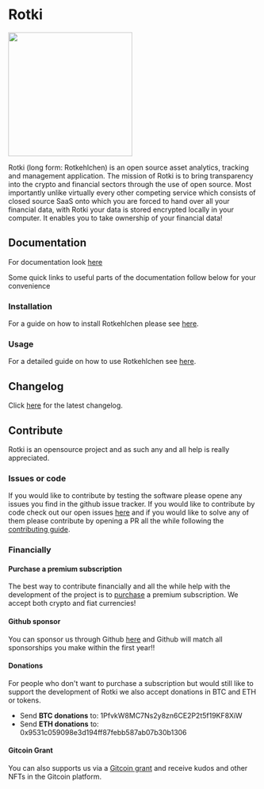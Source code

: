 # Rotki

<img src="https://raw.githubusercontent.com/rotkehlchenio/rotkehlchen/master/ui/images/rotkehlchen_no_text.png" width="250">

Rotki (long form: Rotkehlchen) is an open source asset analytics, tracking and management application. The mission of Rotki is to bring transparency into the crypto and financial sectors through the use of open source. Most importantly unlike virtually every other competing service which consists of closed source SaaS onto which you are forced to hand over all your financial data, with Rotki your data is stored encrypted locally in your computer. It enables you to take ownership of your financial data!

## Documentation

For documentation look [here](https://rotkehlchen.readthedocs.io/en/latest/)

Some quick links to useful parts of the documentation follow below for your convenience

### Installation

For a guide on how to install Rotkehlchen please see [here](https://rotkehlchen.readthedocs.io/en/latest/installation_guide.html#introduction).


### Usage

For a detailed guide on how to use Rotkehlchen see [here](https://rotkehlchen.readthedocs.io/en/latest/usage_guide.html).

## Changelog

Click [here](https://rotkehlchen.readthedocs.io/en/latest/changelog.html) for the latest changelog.

## Contribute

Rotki is an opensource project and as such any and all help is really appreciated.

### Issues or code

If you would like to contribute by testing the software please opene any issues you find in the github issue tracker. If you would like to contribute by code check out our open issues [here](https://github.com/rotkehlchenio/rotkehlchen/issues) and if you would like to solve any of them please contribute by opening a PR all the while following the [contributing guide](https://rotkehlchen.readthedocs.io/en/latest/contribute.html).

### Financially


#### Purchase a premium subscription

The best way to contribute financially and all the while help with the development of the project is to [purchase](https://rotkehlchen.io/products/) a premium subscription. We accept both crypto and fiat currencies!

#### Github sponsor

You can sponsor us through Github [here](https://github.com/users/LefterisJP/sponsorship) and Github will match all sponsorships you make within the first year!!

#### Donations

For people who don't want to purchase a subscription but would still like to support the development of Rotki we also accept donations in BTC and ETH or tokens.

 - Send **BTC donations** to: 1PfvkW8MC7Ns2y8zn6CE2P2t5f19KF8XiW
 - Send **ETH donations** to: 0x9531c059098e3d194ff87febb587ab07b30b1306

#### Gitcoin Grant

You can also supports us via a [Gitcoin grant](https://gitcoin.co/grants/149/rotki) and receive kudos and other NFTs in the Gitcoin platform.
